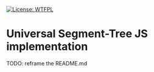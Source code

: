 [![License: WTFPL](https://img.shields.io/badge/License-WTFPL-brightgreen.svg)](http://www.wtfpl.net/about/)

# Universal Segment-Tree JS implementation

TODO: reframe the README.md

